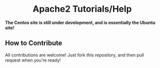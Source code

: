 <link rel="stylesheet" href="https://apache.mrmagicpie.xyz/custom-assets/style.css">
<h1 align="center">Apache2 Tutorials/Help</h1>

**The Centos site is still under development, and is essentially the Ubuntu site!**

<!--
<h2>FAQ</h2>

<h3>What do I need to use this?</h3>

All prerequisits will be shown in the First message sent by the script. Most times, you will need a fully qualified domain name, and an SSL certificate to go with it! 

These scripts are currently only supported on Ubuntu. Feel free to try them on Debian, or any other Linux OS, though I give no garuntee that it will work!

SSL can be obtained for free here:
- <a href="https://cloudflare.com">https://cloudflare.com</a>
- <a href="https://letsencrypt.org">https://letsencrypt.org</a>
-->
<h2>How to Contribute</h2>

All contributions are welcome! Just fork this repository, and then pull request when you're ready! 

